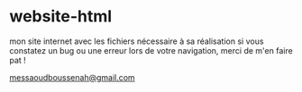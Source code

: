 # website-html
mon site internet avec les fichiers nécessaire à sa réalisation
si vous constatez un bug ou une erreur lors de votre navigation, merci de m'en faire pat !

messaoudboussenah@gmail.com

